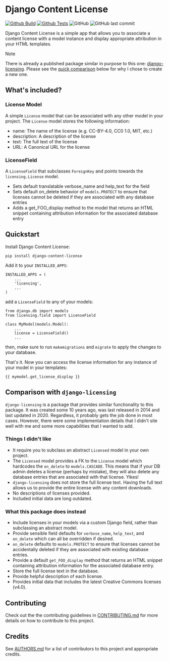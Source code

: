 # Django Content License

[![Github Build](https://github.com/SSJenny90/django-content-license/actions/workflows/build.yml/badge.svg)](https://github.com/SSJenny90/django-content-license/actions/workflows/build.yml)
[![Github Tests](https://github.com/SSJenny90/django-content-license/actions/workflows/tests.yml/badge.svg)](https://github.com/SSJenny90/django-content-license/actions/workflows/tests.yml)
![GitHub](https://img.shields.io/github/license/SSJenny90/django-content-license)
![GitHub last commit](https://img.shields.io/github/last-commit/SSJenny90/django-content-license)
<!-- ![PyPI](https://img.shields.io/pypi/v/django-content-license) -->

Django Content License is a simple app that allows you to associate a content license with a model instance and display appropriate attribution in your HTML templates.

> [!NOTE]
> There is already a published package similar in purpose to this one: [django-licensing](https://pypi.org/project/django-licensing/). Please see the [quick comparison](#comparison-with-django-licensing) below for why I chose to create a new one.

## What's included?

### License Model

A simple `License` model that can be associated with any other model in your project. The `License` model stores the following information:

* name: The name of the license (e.g. CC-BY-4.0, CC0 1.0, MIT, etc.)
* description: A description of the license
* text: The full text of the license
* URL: A Canonical URL for the license

### LicenseField

A `LicenseField` that subclasses `ForeignKey` and points towards the `licensing.License` model.

* Sets default translatable verbose_name and help_text for the field
* Sets default on_delete behavior of `models.PROTECT` to ensure that licenses cannot be deleted if they are associated with any database entries
* Adds a get_FOO_display method to the model that returns an HTML snippet containing attribution information for the associated database entry


## Quickstart

Install Django Content License:

    pip install django-content-license

Add it to your `INSTALLED_APPS`:

    INSTALLED_APPS = (
        ...
        'licensing',
        ...
    )

add a `LicenseField` to any of your models:

    from django.db import models
    from licensing.field import LicenseField

    class MyModel(models.Model):
        ...
        license = LicenseField()
        ...

then, make sure to run `makemigrations` and `migrate` to apply the changes to your database.

That's it. Now you can access the license information for any instance of your model in your templates:

    {{ mymodel.get_license_display }}


## Comparison with `django-licensing`

`django-licensing` is a package that provides similar functionality to this package. It was created some 10 years ago, was last released in 2014 and last updated in 2020. Regardless, it probably gets the job done in most cases. However, there were some implementation details that I didn't site well with me and some more capabilities that I wanted to add.

### Things I didn't like

* It require you to subclass an abstract `Licensed` model in your own project.
* The `Licensed` model provides a FK to the `License` model which hardcodes the `on_delete` to `models.CASCADE`. This means that if your DB admin deletes a license (perhaps by mistake), they will also delete any database entries that are associated with that license. Yikes!
* `django-licensing` does not store the full license text. Having the full text allows us to provide the entire license with any content downloads.
* No descriptions of licenses provided.
* Included initial data are long outdated.

### What this package does instead

* Include licenses in your models via a custom Django field, rather than subclassing an abstract model.
* Provide sensible field defaults for `verbose_name`, `help_text`, and `on_delete` which can all be overridden if desired.
* `on_delete` defaults to `models.PROTECT` to ensure that licenses cannot be accidentally deleted if they are associated with existing database entries.
* Provide a default `get_FOO_display` method that returns an HTML snippet containing attribution information for the associated database entry.
* Store the full license text in the database.
* Provide helpful description of each license.
* Provides initial data that includes the latest Creative Commons licenses (v4.0).

## Contributing

Check out the the contributing guidelines in [CONTRIBUTING.md](CONTRIBUTING.md) for more details on how to contribute to this project.

## Credits

See [AUTHORS.md](AUTHORS.md) for a list of contributors to this project and appropriate credits.
